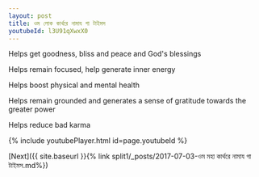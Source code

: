 ```yaml
---
layout: post
title: ওম লোক কার্থরে নামায গা টাইমস
youtubeId: l3U91qXwxX0
---
```

 
 
Helps get goodness, bliss and peace and God's blessings
 
Helps remain focused, help generate inner energy 
 
Helps boost physical and mental health 
 
Helps remain grounded and generates a sense of gratitude towards the greater power 
 
Helps reduce bad karma
 
 
 
 


{% include youtubePlayer.html id=page.youtubeId %}
 
[Next]({{ site.baseurl }}{% link  split1/_posts/2017-07-03-ওম মহা কার্থরে নামায গা টাইমস.md%})
 
